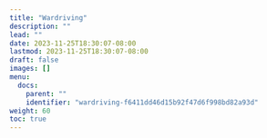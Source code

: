 ```yaml
---
title: "Wardriving"
description: ""
lead: ""
date: 2023-11-25T18:30:07-08:00
lastmod: 2023-11-25T18:30:07-08:00
draft: false
images: []
menu:
  docs:
    parent: ""
    identifier: "wardriving-f6411dd46d15b92f47d6f998bd82a93d"
weight: 60
toc: true
---
```

